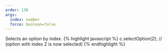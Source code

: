 ```yaml
---
order: 130
args:
  index: number
  force: boolean=false
---
```

Selects an option by index.
{% highlight javascript %}
c.selectOption(2); // (option with index 2 is now selected)
{% endhighlight %}